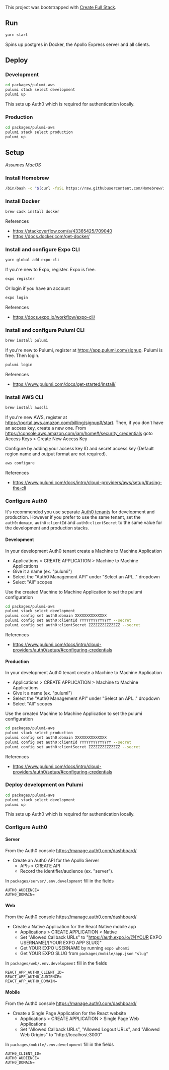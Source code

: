 This project was bootstrapped with [Create Full Stack](https://github.com/tiagob/create-full-stack).

## Run

```bash
yarn start
```

Spins up postgres in Docker, the Apollo Express server and all clients.

<!-- remove-pulumi-aws-begin -->

## Deploy

### Development

```bash
cd packages/pulumi-aws
pulumi stack select development
pulumi up
```

This sets up Auth0 which is required for authentication locally.

### Production

```bash
cd packages/pulumi-aws
pulumi stack select production
pulumi up
```

<!-- remove-pulumi-aws-end -->

## Setup

_Assumes MacOS_

### Install Homebrew

```bash
/bin/bash -c "$(curl -fsSL https://raw.githubusercontent.com/Homebrew/install/master/install.sh)"
```

### Install Docker

```bash
brew cask install docker
```

References

- https://stackoverflow.com/a/43365425/709040
- https://docs.docker.com/get-docker/

<!-- remove-mobile-begin -->

### Install and configure Expo CLI

```bash
yarn global add expo-cli
```

If you're new to Expo, register. Expo is free.

```bash
expo register
```

Or login if you have an account

```bash
expo login
```

References

- https://docs.expo.io/workflow/expo-cli/

<!-- remove-mobile-end -->
<!-- remove-pulumi-aws-begin -->

### Install and configure Pulumi CLI

```bash
brew install pulumi
```

If you're new to Pulumi, register at https://app.pulumi.com/signup. Pulumi is free. Then login.

```bash
pulumi login
```

References

- https://www.pulumi.com/docs/get-started/install/

### Install AWS CLI

```bash
brew install awscli
```

If you're new AWS, register at https://portal.aws.amazon.com/billing/signup#/start. Then, if you don't have an access key, create a new one. From https://console.aws.amazon.com/iam/home#/security_credentials goto Access Keys > Create New Access Key

Configure by adding your access key ID and secret access key (Default region name and output format are not required).

```bash
aws configure
```

References

- https://www.pulumi.com/docs/intro/cloud-providers/aws/setup/#using-the-cli

### Configure Auth0

It's recommended you use separate [Auth0 tenants](https://auth0.com/docs/getting-started/the-basics#account-and-tenants) for development and production. However if you prefer to use the same tenant, set the `auth0:domain`, `auth0:clientId` and `auth0:clientSecret` to the same value for the development and production stacks.

#### Development

In your development Auth0 tenant create a Machine to Machine Application

- Applications > CREATE APPLICATION > Machine to Machine Applications
- Give it a name (ex. "pulumi")
- Select the "Auth0 Management API" under "Select an API..." dropdown
- Select "All" scopes

Use the created Machine to Machine Application to set the pulumi configuration

```bash
cd packages/pulumi-aws
pulumi stack select development
pulumi config set auth0:domain XXXXXXXXXXXXXX
pulumi config set auth0:clientId YYYYYYYYYYYYYY --secret
pulumi config set auth0:clientSecret ZZZZZZZZZZZZZZ --secret
```

References

- https://www.pulumi.com/docs/intro/cloud-providers/auth0/setup/#configuring-credentials

#### Production

In your development Auth0 tenant create a Machine to Machine Application

- Applications > CREATE APPLICATION > Machine to Machine Applications
- Give it a name (ex. "pulumi")
- Select the "Auth0 Management API" under "Select an API..." dropdown
- Select "All" scopes

Use the created Machine to Machine Application to set the pulumi configuration

```bash
cd packages/pulumi-aws
pulumi stack select production
pulumi config set auth0:domain XXXXXXXXXXXXXX
pulumi config set auth0:clientId YYYYYYYYYYYYYY --secret
pulumi config set auth0:clientSecret ZZZZZZZZZZZZZZ --secret
```

References

- https://www.pulumi.com/docs/intro/cloud-providers/auth0/setup/#configuring-credentials

### Deploy development on Pulumi

```bash
cd packages/pulumi-aws
pulumi stack select development
pulumi up
```

This sets up Auth0 which is required for authentication locally.

<!-- remove-pulumi-aws-end -->
<!-- remove-manual-config-begin -->

### Configure Auth0

#### Server

From the Auth0 console https://manage.auth0.com/dashboard/

- Create an Auth0 API for the Apollo Server
  - APIs > CREATE API
  - Record the identifier/audience (ex. "server").

In `packages/server/.env.development` fill in the fields

```
AUTH0_AUDIENCE=
AUTH0_DOMAIN=
```

<!-- remove-web-begin -->

#### Web

From the Auth0 console https://manage.auth0.com/dashboard/

- Create a Native Application for the React Native mobile app
  - Applications > CREATE APPLICATION > Native
  - Set "Allowed Callback URLs" to "https://auth.expo.io/@[YOUR EXPO USERNAME]/[YOUR EXPO APP SLUG]"
  - Get YOUR EXPO USERNAME by running `expo whoami`
  - Get YOUR EXPO SLUG from `packages/mobile/app.json` `"slug"`

In `packages/web/.env.development` fill in the fields

```
REACT_APP_AUTH0_CLIENT_ID=
REACT_APP_AUTH0_AUDIENCE=
REACT_APP_AUTH0_DOMAIN=
```

<!-- remove-web-end -->
<!-- remove-mobile-begin -->

#### Mobile

From the Auth0 console https://manage.auth0.com/dashboard/

- Create a Single Page Application for the React website
  - Applications > CREATE APPLICATION > Single Page Web Applications
  - Set "Allowed Callback URLs", "Allowed Logout URLs", and "Allowed Web Origins" to "http://localhost:3000"

In `packages/mobile/.env.development` fill in the fields

```
AUTH0_CLIENT_ID=
AUTH0_AUDIENCE=
AUTH0_DOMAIN=
```

<!-- remove-mobile-end -->
<!-- remove-manual-config-end -->

